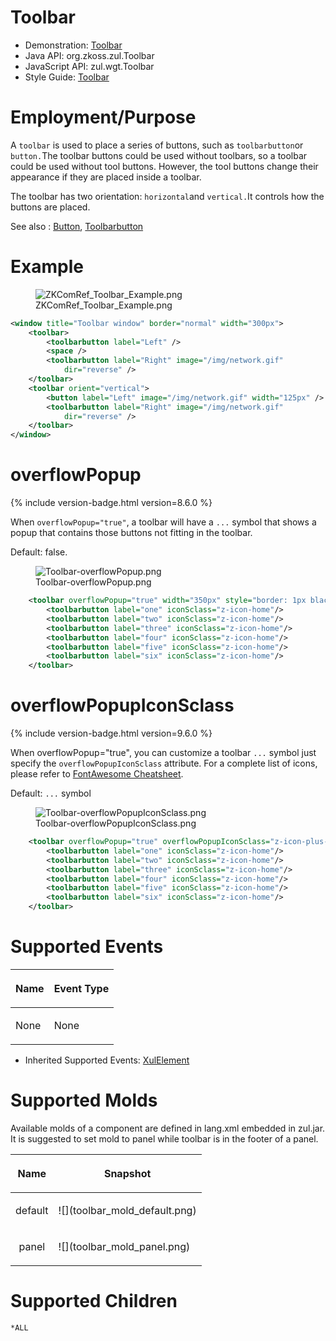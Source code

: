 

# Toolbar

- Demonstration: [Toolbar](http://www.zkoss.org/zkdemo/menu/toolbar)
- Java API: <javadoc>org.zkoss.zul.Toolbar</javadoc>
- JavaScript API: <javadoc directory="jsdoc">zul.wgt.Toolbar</javadoc>
- Style Guide: [
  Toolbar](ZK_Style_Guide/XUL_Component_Specification/Toolbar)

# Employment/Purpose

A `toolbar` is used to place a series of buttons, such as
`toolbarbutton`or `button.`The toolbar buttons could be used without
toolbars, so a toolbar could be used without tool buttons. However, the
tool buttons change their appearance if they are placed inside a
toolbar.

The toolbar has two orientation: `horizontal`and `vertical.`It controls
how the buttons are placed.

See also : [
Button](ZK_Component_Reference/Essential_Components/Button),
[
Toolbarbutton](ZK_Component_Reference/Essential_Components/Toolbarbutton)

# Example

<figure>
<img src="ZKComRef_Toolbar_Example.png"
title="ZKComRef_Toolbar_Example.png" />
<figcaption>ZKComRef_Toolbar_Example.png</figcaption>
</figure>

``` xml
<window title="Toolbar window" border="normal" width="300px">
    <toolbar>
        <toolbarbutton label="Left" />
        <space />
        <toolbarbutton label="Right" image="/img/network.gif"
            dir="reverse" />
    </toolbar>
    <toolbar orient="vertical">
        <button label="Left" image="/img/network.gif" width="125px" />
        <toolbarbutton label="Right" image="/img/network.gif"
            dir="reverse" />
    </toolbar>
</window>
```

# overflowPopup

{% include version-badge.html version=8.6.0 %}

When `overflowPopup="true"`, a toolbar will have a `...` symbol that
shows a popup that contains those buttons not fitting in the toolbar.

Default: false.

<figure>
<img src="Toolbar-overflowPopup.png"
title="Toolbar-overflowPopup.png" />
<figcaption>Toolbar-overflowPopup.png</figcaption>
</figure>

``` xml
    <toolbar overflowPopup="true" width="350px" style="border: 1px black solid;">
        <toolbarbutton label="one" iconSclass="z-icon-home"/>
        <toolbarbutton label="two" iconSclass="z-icon-home"/>
        <toolbarbutton label="three" iconSclass="z-icon-home"/>
        <toolbarbutton label="four" iconSclass="z-icon-home"/>
        <toolbarbutton label="five" iconSclass="z-icon-home"/>
        <toolbarbutton label="six" iconSclass="z-icon-home"/>
    </toolbar>
```

# overflowPopupIconSclass

{% include version-badge.html version=9.6.0 %}

When overflowPopup="true", you can customize a toolbar `...` symbol just
specify the `overflowPopupIconSclass` attribute. For a complete list of
icons, please refer to [FontAwesome
Cheatsheet](http://fontawesome.io/cheatsheet/).

Default: `...` symbol

<figure>
<img src="Toolbar-overflowPopupIconSclass.png"
title="Toolbar-overflowPopupIconSclass.png" />
<figcaption>Toolbar-overflowPopupIconSclass.png</figcaption>
</figure>

``` xml
    <toolbar overflowPopup="true" overflowPopupIconSclass="z-icon-plus-square" width="350px" style="border: 1px black solid;">
        <toolbarbutton label="one" iconSclass="z-icon-home"/>
        <toolbarbutton label="two" iconSclass="z-icon-home"/>
        <toolbarbutton label="three" iconSclass="z-icon-home"/>
        <toolbarbutton label="four" iconSclass="z-icon-home"/>
        <toolbarbutton label="five" iconSclass="z-icon-home"/>
        <toolbarbutton label="six" iconSclass="z-icon-home"/>
    </toolbar>
```

# Supported Events

<table>
<thead>
<tr class="header">
<th><center>
<p>Name</p>
</center></th>
<th><center>
<p>Event Type</p>
</center></th>
</tr>
</thead>
<tbody>
<tr class="odd">
<td><p>None</p></td>
<td><p>None</p></td>
</tr>
</tbody>
</table>

- Inherited Supported Events: [
  XulElement](ZK_Component_Reference/Base_Components/XulElement#Supported_Events)

# Supported Molds

Available molds of a component are defined in lang.xml embedded in
zul.jar. It is suggested to set mold to panel while toolbar is in the
footer of a panel.

<table>
<thead>
<tr class="header">
<th><center>
<p>Name</p>
</center></th>
<th><center>
<p>Snapshot</p>
</center></th>
</tr>
</thead>
<tbody>
<tr class="odd">
<td><center>
<p>default</p>
</center></td>
<td>![](toolbar_mold_default.png)</td>
</tr>
<tr class="even">
<td><center>
<p>panel</p>
</center></td>
<td>![](toolbar_mold_panel.png)</td>
</tr>
</tbody>
</table>

# Supported Children

`*ALL`


